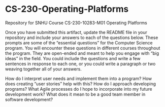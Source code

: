 # CS-230-Operating-Platforms
Repository for SNHU Course CS-230-10283-M01 Operating Platforms


Once you have submitted this artifact, update the README file in your repository and include your answers to each of the questions below. These prompts are some of the “essential questions” for the Computer Science program. You will encounter these questions in different courses throughout the program. They are open-ended and meant to help you engage with “big ideas” in the field. You could include the questions and write a few sentences in response to each one, or you could write a paragraph or two weaving together all of your answers.

How do I interpret user needs and implement them into a program? How does creating “user stories” help with this?
How do I approach developing programs? What Agile processes do I hope to incorporate into my future development work?
What does it mean to be a good team member in software development?
